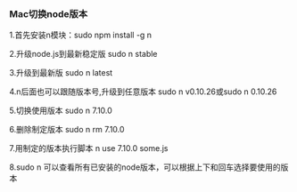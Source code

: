### Mac切换node版本
1.首先安装n模块：sudo npm install -g n

2.升级node.js到最新稳定版 
sudo n stable

3.升级到最新版
sudo n latest

4.n后面也可以跟随版本号,升级到任意版本
sudo n v0.10.26或sudo n 0.10.26

5.切换使用版本
sudo n 7.10.0

6.删除制定版本
sudo n rm 7.10.0

7.用制定的版本执行脚本
n use 7.10.0 some.js

8.sudo n
可以查看所有已安装的node版本，可以根据上下和回车选择要使用的版本
